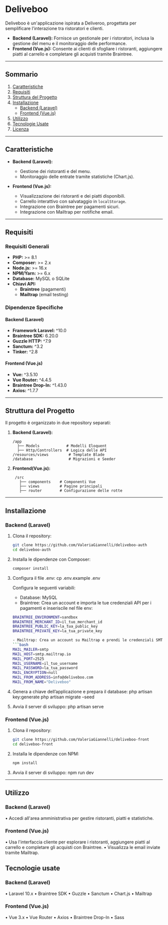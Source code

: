 # **Deliveboo**

Deliveboo è un'applicazione ispirata a Deliveroo, progettata per semplificare l'interazione tra ristoratori e clienti.  
- **Backend (Laravel):** Fornisce un gestionale per i ristoratori, inclusa la gestione del menu e il monitoraggio delle performance.  
- **Frontend (Vue.js):** Consente ai clienti di sfogliare i ristoranti, aggiungere piatti al carrello e completare gli acquisti tramite Braintree.

---

## Sommario
1. [Caratteristiche](#caratteristiche)
2. [Requisiti](#requisiti)
3. [Struttura del Progetto](#struttura-del-progetto)
4. [Installazione](#installazione)
   - [Backend (Laravel)](#backend-laravel)
   - [Frontend (Vue.js)](#frontend-vuejs)
5. [Utilizzo](#utilizzo)
6. [Tecnologie Usate](#tecnologie-usate)
7. [Licenza](#licenza)

---


## Caratteristiche

- **Backend (Laravel):**
  - Gestione dei ristoranti e del menu.
  - Monitoraggio delle entrate tramite statistiche (Chart.js).

- **Frontend (Vue.js):**
  - Visualizzazione dei ristoranti e dei piatti disponibili.
  - Carrello interattivo con salvataggio in `localStorage`.
  - Integrazione con Braintree per pagamenti sicuri.
  - Integrazione con Mailtrap per notifiche email.

---

## Requisiti

### Requisiti Generali
- **PHP:** >= 8.1  
- **Composer:** >= 2.x  
- **Node.js:** >= 16.x  
- **NPM/Yarn:** >= 6.x  
- **Database:** MySQL o SQLite  
- **Chiavi API:**  
  - **Braintree** (pagamenti)  
  - **Mailtrap** (email testing)

### Dipendenze Specifiche

#### **Backend (Laravel)**

- **Framework Laravel:** ^10.0
- **Braintree SDK:** 6.20.0
- **Guzzle HTTP:** ^7.9
- **Sanctum:** ^3.2
- **Tinker:** ^2.8

#### **Frontend (Vue.js)**

- **Vue:** ^3.5.10
- **Vue Router:** ^4.4.5
- **Braintree Drop-In:** ^1.43.0
- **Axios:** ^1.7.7

---

## Struttura del Progetto

Il progetto è organizzato in due repository separati:  

1. **Backend (Laravel):**
   ```plaintext
   /app
     ├── Models            # Modelli Eloquent
     ├── Http/Controllers  # Logica delle API
   /resources/views         # Template Blade
   /database                # Migrazioni e Seeder

2. **Frontend(Vue.js):**
   ```plaintext
    /src
      ├── components    # Componenti Vue
      ├── views         # Pagine principali
      ├── router        # Configurazione delle rotte

---

## Installazione

### Backend (Laravel)

1. Clona il repository:
   ```bash
   git clone https://github.com/ValeriaGiannelli/deliveboo-auth
   cd deliveboo-auth

2. Installa le dipendenze con Composer:
   ```bash
   composer install
3. Configura il file .env:
   cp .env.example .env

   Configura le seguenti variabili:
   - Database: MySQL
   - Braintree: Crea un account e importa le tue credenziali API per i pagamenti e inseriscile nel file env:
   ```bash
   BRAINTREE_ENVIRONMENT=sandbox
   BRAINTREE_MERCHANT_ID=il_tuo_merchant_id
   BRAINTREE_PUBLIC_KEY=la_tua_public_key
   BRAINTREE_PRIVATE_KEY=la_tua_private_key
   
   - Mailtrap: Crea un account su Mailtrap e prendi le credenziali SMTP dalla tua inbox di Mailtrap. Aggiungi queste configurazioni nel file .env:
   ```bash
   MAIL_MAILER=smtp
   MAIL_HOST=smtp.mailtrap.io
   MAIL_PORT=2525
   MAIL_USERNAME=il_tuo_username
   MAIL_PASSWORD=la_tua_password
   MAIL_ENCRYPTION=null
   MAIL_FROM_ADDRESS=info@deliveboo.com
   MAIL_FROM_NAME="Deliveboo"
5. Genera a chiave dell’applicazione e prepara il database:
   php artisan key:generate 
   php artisan migrate –seed
6. Avvia il server di sviluppo:
   php artisan serve

### Frontend (Vue.js)

1. Clona il repository:
   ```bash
   git clone https://github.com/ValeriaGiannelli/deliveboo-front
   cd deliveboo-front

2. Installa le dipendenze con NPM:
   ```bash
   npm install
3. Avvia il server di sviluppo:
   npm run dev	

---

## Utilizzo

### Backend (Laravel)
•	Accedi all'area amministrativa per gestire ristoranti, piatti e statistiche.

### Frontend (Vue.js)
•	Usa l'interfaccia cliente per esplorare i ristoranti, aggiungere piatti al carrello e completare gli acquisti con Braintree.
•	Visualizza le email inviate tramite Mailtrap.

## Tecnologie usate

### Backend (Laravel)
•	Laravel 10.x
•	Braintree SDK
•	Guzzle
•	Sanctum
•	Chart.js
•	Mailtrap
### Frontend (Vue.js)
•	Vue 3.x
•	Vue Router
•	Axios
•	Braintree Drop-In
•	Sass
